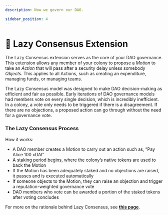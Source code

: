 ```yaml
---
description: Now we govern our DAO.

sidebar_position: 4
---
```


# 🧩 Lazy Consensus Extension

The Lazy Consensus extension serves as the core of your DAO governance. This extension allows any member of your colony to propose a _Motion_ to take an _Action_ that will pass after a security delay unless somebody _Objects_. This applies to all Actions, such as creating an expenditure, managing funds, or managing teams.

The Lazy Consensus model was designed to make DAO decision-making as efficient and fair as possible. Early iterations of DAO governance models had members vote on every single decision, which is incredibly inefficient. In a colony, a vote only needs to be triggered if there is a disagreement. If there are no objections, a proposed action can go through without the need for a governance vote. 

### The Lazy Consensus Process

How it works:

* A DAO member creates a Motion to carry out an action such as, “Pay Alice 100 xDAI”
* A staking period begins, where the colony’s native tokens are used to back the Motion
* If the Motion has been adequately staked and no objections are raised, it passes and is executed automatically
* If someone objects to the Motion, they can raise an objection and trigger a reputation-weighted governance vote
* DAO members who vote can be awarded a portion of the staked tokens after voting concludes


For more on the rationale behind Lazy Consensus, see [**this page**](../../../learn/dao-builders-toolkit/lazy-consensus.md).
